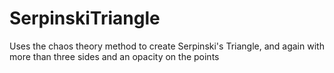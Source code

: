 SerpinskiTriangle
=================

Uses the chaos theory method to create Serpinski's Triangle, and again with more than three sides and an opacity on the points
